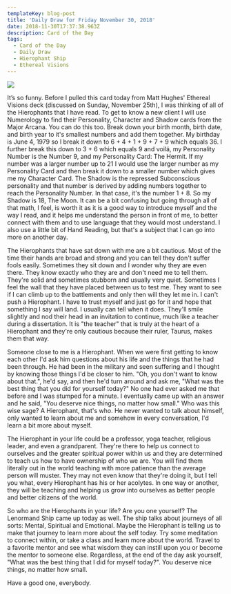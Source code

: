```yaml
---
templateKey: blog-post
title: 'Daily Draw for Friday November 30, 2018'
date: 2018-11-30T17:37:38.963Z
description: Card of the Day
tags:
  - Card of the Day
  - Daily Draw
  - Hierophant Ship
  - Ethereal Visions
---
```





![](/img/img_9029.jpg)

It’s so funny. Before I pulled this card today from Matt Hughes' Ethereal Visions deck (discussed on Sunday, November 25th),  I was thinking of all of the Hierophants that I have read. To get to know a new client I will use Numerology to find their Personality, Character and Shadow cards from the Major Arcana. You can do this too. Break down your birth month, birth date, and birth year to it's smallest numbers and add them together. My birthday is June 4, 1979 so I break it down to 6 + 4 + 1 + 9 + 7 + 9  which equals 36. I further break this down to 3 + 6 which equals 9 and voilá, my Personality Number is the Number 9, and my Personality Card: The Hermit. If my number was a larger number up to 21 I would use the larger number as my Personality Card and then break it down to a smaller number which gives me my Character Card. The Shadow is the repressed Subconscious personality and that number is derived by adding numbers together to reach the Personality Number. In that case, it's the number 1 + 8. So my Shadow is 18, The Moon. It can be a bit confusing but going through all of that math, I feel, is worth it as it is a good way to introduce myself and the way I read, and it helps me understand the person in front of me, to better connect with them and to use language that they would most understand.  I also use a little bit of Hand Reading, but that's a subject that I can go into more on another day. 



The Hierophants that have sat down with me are a bit cautious. Most of the time their hands are broad and strong and you can tell they don't suffer fools easily. Sometimes they sit down and I wonder why they are even there. They know exactly who they are and don't need me to tell them. They're solid and sometimes stubborn and usually very quiet. Sometimes I feel the wall that they have placed between us to test me. They want to see if I can climb up to the battlements and only then will they let me in. I can't push a Hierophant. I have to trust myself and just go for it and hope that something I say will land. I usually can tell when it does. They'll smile slightly and nod their head in an invitation to continue, much like a teacher during a dissertation. It is "the teacher" that is truly at the heart of a Hierophant and they're only cautious because their ruler, Taurus, makes them that way. 



Someone close to me is a Hierophant. When we were first getting to know each other I'd ask him questions about his life and the things that he had been through. He had been in the military and seen suffering and I thought by knowing those things I'd be closer to him. "Oh, you don't want to know about that.", he'd say, and then he'd turn around and ask me, "What was the best thing that you did for yourself today?" No one had ever asked me that before and I was stumped for a minute. I eventually came up with an answer and he said, "You deserve nice things, no matter how small." Who was this wise sage? A Hierophant, that's who. He never wanted to talk about himself, only wanted to learn about me and somehow in every conversation, I'd learn a bit more about myself.  



The Hierophant in your life could be a professor, yoga teacher, religious leader, and even a grandparent. They're there to help us connect to ourselves and the greater spiritual power within us and they are determined to teach us how to have ownership of who we are. You will find them literally out in the world teaching with more patience than the average person will muster. They may not even know that they're doing it, but I tell you what, every Hierophant has his or her acolytes. In one way or another, they will be teaching and helping us grow into ourselves as better people and better citizens of the world.



So who are the Hierophants in your life? Are you one yourself? The Lenormand Ship came up today as well. The ship talks about journeys of all sorts: Mental, Spiritual and Emotional. Maybe the Hierophant is telling us to make that journey to learn more about the self today. Try some meditation to connect within, or take a class and learn more about the world. Travel to a favorite mentor and see what wisdom they can instill upon you or become the mentor to someone else. Regardless, at the end of the day ask yourself, "What was the best thing that I did for myself today?". You deserve nice things, no matter how small. 



Have a good one, everybody.
